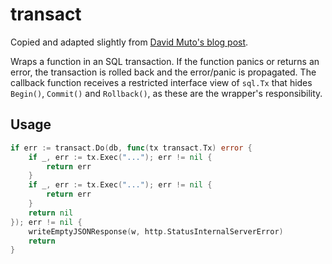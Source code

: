 # transact

Copied and adapted slightly from [David Muto's blog post](https://pseudomuto.com/2018/01/clean-sql-transactions-in-golang/).

Wraps a function in an SQL transaction. If the function panics or returns an error, the transaction is rolled back and the error/panic is propagated. The callback function receives a restricted interface view of `sql.Tx` that hides `Begin()`, `Commit()` and `Rollback()`, as these are the wrapper's responsibility.

## Usage

```go
if err := transact.Do(db, func(tx transact.Tx) error {
    if _, err := tx.Exec("..."); err != nil {
        return err
    }
    if _, err := tx.Exec("..."); err != nil {
        return err
    }
    return nil
}); err != nil {
    writeEmptyJSONResponse(w, http.StatusInternalServerError)
    return
}

```